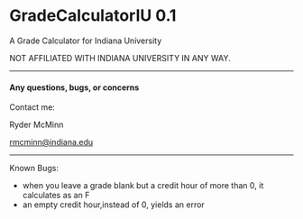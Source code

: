 GradeCalculatorIU   0.1
=================

A Grade Calculator for Indiana University

NOT AFFILIATED WITH INDIANA UNIVERSITY IN ANY WAY.

***

#### Any questions, bugs, or concerns
Contact me:

Ryder McMinn

rmcminn@indiana.edu

***

Known Bugs:
- when you leave a grade blank but a credit hour of more than 0, it calculates as an F
- an empty credit hour,instead of 0, yields an error
